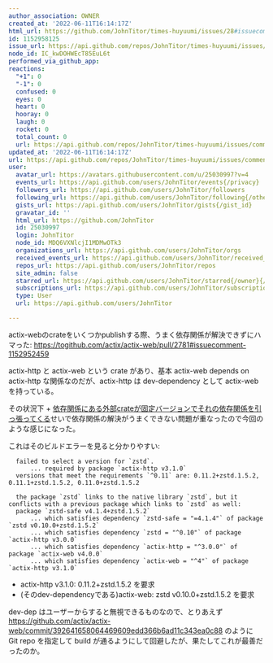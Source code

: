```yaml
---
author_association: OWNER
created_at: '2022-06-11T16:14:17Z'
html_url: https://github.com/JohnTitor/times-huyuumi/issues/28#issuecomment-1152958125
id: 1152958125
issue_url: https://api.github.com/repos/JohnTitor/times-huyuumi/issues/28
node_id: IC_kwDOHWEcT85EuL6t
performed_via_github_app: 
reactions:
  "+1": 0
  "-1": 0
  confused: 0
  eyes: 0
  heart: 0
  hooray: 0
  laugh: 0
  rocket: 0
  total_count: 0
  url: https://api.github.com/repos/JohnTitor/times-huyuumi/issues/comments/1152958125/reactions
updated_at: '2022-06-11T16:14:17Z'
url: https://api.github.com/repos/JohnTitor/times-huyuumi/issues/comments/1152958125
user:
  avatar_url: https://avatars.githubusercontent.com/u/25030997?v=4
  events_url: https://api.github.com/users/JohnTitor/events{/privacy}
  followers_url: https://api.github.com/users/JohnTitor/followers
  following_url: https://api.github.com/users/JohnTitor/following{/other_user}
  gists_url: https://api.github.com/users/JohnTitor/gists{/gist_id}
  gravatar_id: ''
  html_url: https://github.com/JohnTitor
  id: 25030997
  login: JohnTitor
  node_id: MDQ6VXNlcjI1MDMwOTk3
  organizations_url: https://api.github.com/users/JohnTitor/orgs
  received_events_url: https://api.github.com/users/JohnTitor/received_events
  repos_url: https://api.github.com/users/JohnTitor/repos
  site_admin: false
  starred_url: https://api.github.com/users/JohnTitor/starred{/owner}{/repo}
  subscriptions_url: https://api.github.com/users/JohnTitor/subscriptions
  type: User
  url: https://api.github.com/users/JohnTitor

---
```

actix-webのcrateをいくつかpublishする際、うまく依存関係が解決できずにハマった: https://togithub.com/actix/actix-web/pull/2781#issuecomment-1152952459

actix-http と actix-web という crate があり、基本 actix-web depends on actix-http な関係なのだが、actix-http は dev-dependency として actix-web を持っている。

その状況下 + [依存関係にある外部crateが固定バージョンでそれの依存関係を引っ張ってくる](https://togithub.com/gyscos/zstd-rs/issues/147)せいで依存関係の解決がうまくできない問題が重なったので今回のような感じになった。

これはそのビルドエラーを見ると分かりやすい:
```
  failed to select a version for `zstd`.
      ... required by package `actix-http v3.1.0`
  versions that meet the requirements `^0.11` are: 0.11.2+zstd.1.5.2, 0.11.1+zstd.1.5.2, 0.11.0+zstd.1.5.2

  the package `zstd` links to the native library `zstd`, but it conflicts with a previous package which links to `zstd` as well:
  package `zstd-safe v4.1.4+zstd.1.5.2`
      ... which satisfies dependency `zstd-safe = "=4.1.4"` of package `zstd v0.10.0+zstd.1.5.2`
      ... which satisfies dependency `zstd = "^0.10"` of package `actix-http v3.0.0`
      ... which satisfies dependency `actix-http = "^3.0.0"` of package `actix-web v4.0.0`
      ... which satisfies dependency `actix-web = "^4"` of package `actix-http v3.1.0`
```

- actix-http v3.1.0: 0.11.2+zstd.1.5.2 を要求
- (そのdev-dependencyである)actix-web: zstd v0.10.0+zstd.1.5.2 を要求

dev-dep はユーザーからすると無視できるものなので、とりあえず https://github.com/actix/actix-web/commit/392641658064469609edd366b6ad11c343ea0c88 のように Git repo を指定して build が通るようにして回避したが、果たしてこれが最善だったのか。